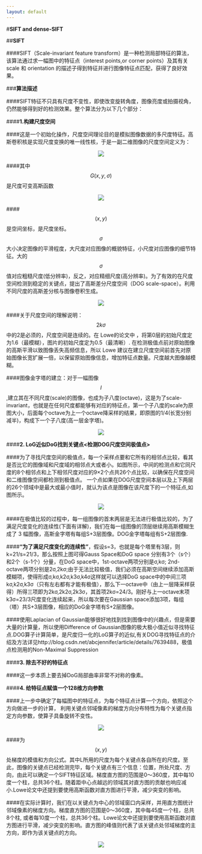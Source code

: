 ```yaml
---
layout: default
---
```

#**SIFT and dense-SIFT**

##**SIFT**

####SIFT（Scale-invariant feature transform）是一种检测局部特征的算法，该算法通过求一幅图中的特征点（interest points,or corner points）及其有关scale 和 orientation 的描述子得到特征并进行图像特征点匹配，获得了良好效果。

###**算法描述**

####SIFT特征不只具有尺度不变性，即使改变旋转角度，图像亮度或拍摄视角，仍然能够得到好的检测效果。整个算法分为以下几个部分：

####**1.构建尺度空间**

####这是一个初始化操作，尺度空间理论目的是模拟图像数据的多尺度特征。高斯卷积核是实现尺度变换的唯一线性核，于是一副二维图像的尺度空间定义为：

<div style="text-align: center">
<img src="../images/SIFT-1.jpg">
</div>

####其中$$G(x,y,\sigma)$$是尺度可变高斯函数

<div style="text-align: center">
<img src="../images/SIFT-2.jpg">
</div>

####$$(x,y)$$是空间坐标，是尺度坐标。$$\sigma$$大小决定图像的平滑程度，大尺度对应图像的概貌特征，小尺度对应图像的细节特征。大的$$\sigma$$值对应粗糙尺度(低分辨率)，反之，对应精细尺度(高分辨率)。为了有效的在尺度空间检测到稳定的关键点，提出了高斯差分尺度空间（DOG scale-space）。利用不同尺度的高斯差分核与图像卷积生成。

<div style="text-align: center">
<img src="../images/SIFT-3.jpg">
</div>

####关于尺度空间的理解说明：$$2k\sigma$$中的2是必须的，尺度空间是连续的。在  Lowe的论文中 ，将第0层的初始尺度定为1.6（最模糊），图片的初始尺度定为0.5（最清晰）. 在检测极值点前对原始图像的高斯平滑以致图像丢失高频信息，所以 Lowe 建议在建立尺度空间前首先对原始图像长宽扩展一倍，以保留原始图像信息，增加特征点数量。尺度越大图像越模糊。 

####图像金字塔的建立：对于一幅图像$$I$$,建立其在不同尺度(scale)的图像，也成为子八度(octave)，这是为了scale-invariant，也就是在任何尺度都能够有对应的特征点，第一个子八度的scale为原图大小，后面每个octave为上一个octave降采样的结果，即原图的1/4(长宽分别减半)，构成下一个子八度(高一层金字塔)。

<div style="text-align: center">
<img src="../images/SIFT-4.jpg">
</div>

####**2. LoG近似DoG找到关键点<检测DOG尺度空间极值点>**

####为了寻找尺度空间的极值点，每一个采样点要和它所有的相邻点比较，看其是否比它的图像域和尺度域的相邻点大或者小。如图所示，中间的检测点和它同尺度的8个相邻点和上下相邻尺度对应的9×2个点共26个点比较，以确保在尺度空间和二维图像空间都检测到极值点。 一个点如果在DOG尺度空间本层以及上下两层的26个领域中是最大或最小值时，就认为该点是图像在该尺度下的一个特征点,如图所示。

<div style="text-align: center">
<img src="../images/SIFT-5.jpg">
</div>

####在极值比较的过程中，每一组图像的首末两层是无法进行极值比较的，为了满足尺度变化的连续性(下面有详解)，我们在每一组图像的顶层继续用高斯模糊生成了 3 幅图像，高斯金字塔有每组S+3层图像。DOG金字塔每组有S+2层图像.

####**“为了满足尺度变化的连续性”**，假设s=3，也就是每个塔里有3层，则k=21/s=21/3，那么按照上图可得Gauss Space和DoG space 分别有3个（s个）和2个（s-1个）分量，在DoG space中，1st-octave两项分别是σ,kσ; 2nd-octave两项分别是2σ,2kσ;由于无法比较极值，我们必须在高斯空间继续添加高斯模糊项，使得形成σ,kσ,k2σ,k3σ,k4σ这样就可以选择DoG space中的中间三项kσ,k2σ,k3σ（只有左右都有才能有极值），那么下一octave中（由上一层降采样获得）所得三项即为2kσ,2k2σ,2k3σ，其首项2kσ=24/3。刚好与上一octave末项k3σ=23/3尺度变化连续起来，所以每次要在Gaussian space添加3项，每组（塔）共S+3层图像，相应的DoG金字塔有S+2层图像。

####使用Laplacian of Gaussian能够很好地找到找到图像中的兴趣点，但是需要大量的计算量，所以使用Difference of Gaussian图像的极大极小值近似寻找特征点.DOG算子计算简单，是尺度归一化的LoG算子的近似,有关DOG寻找特征点的介绍及方法详见http://blog.csdn.net/abcjennifer/article/details/7639488，极值点检测用的Non-Maximal Suppression

####**3. 除去不好的特征点**

####这一步本质上要去掉DoG局部曲率非常不对称的像素。

####**4. 给特征点赋值一个128维方向参数**

####上一步中确定了每幅图中的特征点，为每个特征点计算一个方向，依照这个方向做进一步的计算， 利用关键点邻域像素的梯度方向分布特性为每个关键点指定方向参数，使算子具备旋转不变性。

<div style="text-align: center">
<img src="../images/SIFT-6.jpg">
</div>

####为$$(x,y)$$处梯度的模值和方向公式。其中L所用的尺度为每个关键点各自所在的尺度。至此，图像的关键点已经检测完毕，每个关键点有三个信息：位置，所处尺度、方向，由此可以确定一个SIFT特征区域。梯度直方图的范围是0～360度，其中每10度一个柱，总共36个柱。随着距中心点越远的领域其对直方图的贡献也响应减小.Lowe论文中还提到要使用高斯函数对直方图进行平滑，减少突变的影响。

####在实际计算时，我们在以关键点为中心的邻域窗口内采样，并用直方图统计邻域像素的梯度方向。梯度直方图的范围是0～360度，其中每45度一个柱，总共8个柱, 或者每10度一个柱，总共36个柱。Lowe论文中还提到要使用高斯函数对直方图进行平滑，减少突变的影响。直方图的峰值则代表了该关键点处邻域梯度的主方向，即作为该关键点的方向。

<div style="text-align: center">
<img src="../images/SIFT-7.jpg">
</div>